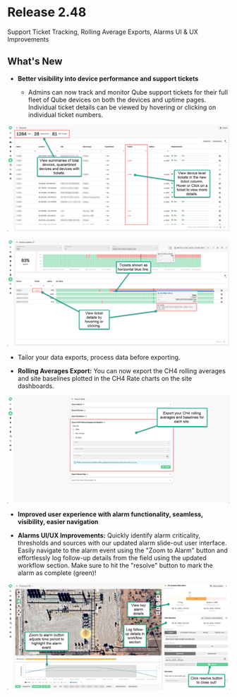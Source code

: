 # Release 2.48

Support Ticket Tracking, Rolling Average Exports, Alarms UI & UX Improvements

<!-- truncate -->

## What's New

- **Better visibility into device performance and support tickets**

  - Admins can now track and monitor Qube support tickets for their full
    fleet of Qube devices on both the devices and uptime pages.
    Individual ticket details can be viewed by hovering or clicking on
    individual ticket numbers.

![Support Tickets on the Devices Dashboard](./media/2025-04-21-2.48-Release-Notes/image1.png)


![Support Tickets shown on the Device Uptime Dashboard](./media/2025-04-21-2.48-Release-Notes/image2.png)


- Tailor your data exports, process data before exporting.

- **Rolling Averages Export:** You can now export the CH4 rolling
  averages and site baselines plotted in the CH4 Rate charts on the site
  dashboards.

![Exports Dashboard with rolling averages](./media/2025-04-21-2.48-Release-Notes/image3.png)

- **Improved user experience with alarm functionality, seamless,
visibility, easier navigation**

- **Alarms UI/UX Improvements:** Quickly identify alarm criticality,
thresholds and sources with our updated alarm slide-out user interface.
Easily navigate to the alarm event using the "Zoom to Alarm" button and
effortlessly log follow-up details from the field using the updated
workflow section. Make sure to hit the "resolve" button to mark the
alarm as complete (green)!

![Zoom to Alarms](./media/2025-04-21-2.48-Release-Notes/image4.png)

